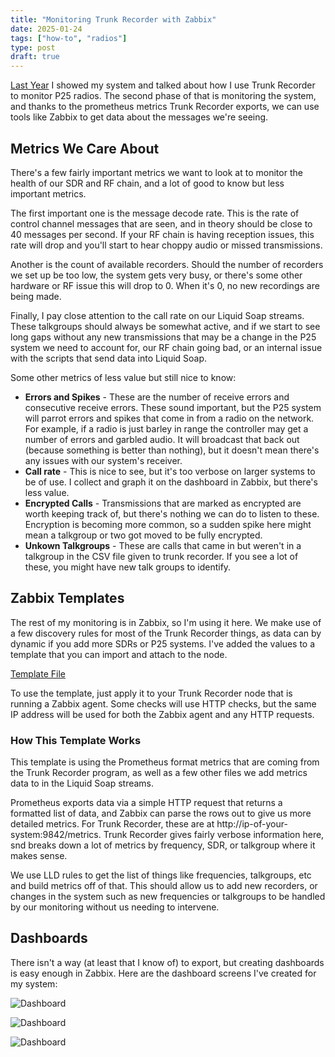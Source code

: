 ```yaml
---
title: "Monitoring Trunk Recorder with Zabbix"
date: 2025-01-24
tags: ["how-to", "radios"]
type: post
draft: true
---
```


[Last
Year](/2024/listening-to-p25-radios-with-a-raspberry-pi-and-trunk-recorder/) I
showed my system and talked about how I use Trunk Recorder to monitor P25
radios.  The second phase of that is monitoring the system, and thanks to the
prometheus metrics Trunk Recorder exports, we can use tools like Zabbix to get
data about the messages we're seeing.

## Metrics We Care About

There's a few fairly important metrics we want to look at to monitor the health
of our SDR and RF chain, and a lot of good to know but less important metrics.

The first important one is the message decode rate.  This is the rate of control
channel messages that are seen, and in theory should be close to 40 messages per
second. If your RF chain is having reception issues, this rate will drop and
you'll start to hear choppy audio or missed transmissions.

Another is the count of available recorders.  Should the number of recorders we
set up be too low, the system gets very busy, or there's some other hardware or
RF issue this will drop to 0.  When it's 0, no new recordings are being made.

Finally, I pay close attention to the call rate on our Liquid Soap streams.
These talkgroups should always be somewhat active, and if we start to see long
gaps without any new transmissions that may be a change in the P25 system we
need to account for, our RF chain going bad, or an internal issue with the
scripts that send data into Liquid Soap.

Some other metrics of less value but still nice to know:

* **Errors and Spikes** - These are the number of receive errors and consecutive
  receive errors.  These sound important, but the P25 system will parrot errors
  and spikes that come in from a radio on the network.  For example, if a radio
  is just barley in range the controller may get a number of errors and garbled
  audio.  It will broadcast that back out (because something is better than
  nothing), but it doesn't mean there's any issues with our system's receiver.
* **Call rate** - This is nice to see, but it's too verbose on larger systems to
  be of use.  I collect and graph it on the dashboard in Zabbix, but there's
  less value.
* **Encrypted Calls** - Transmissions that are marked as encrypted are worth
  keeping track of, but there's nothing we can do to listen to these.
  Encryption is becoming more common, so a sudden spike here might mean a
  talkgroup or two got moved to be fully encrypted.
* **Unkown Talkgroups** - These are calls that came in but weren't in a
  talkgroup in the CSV file given to trunk recorder.  If you see a lot of these,
  you might have new talk groups to identify.

## Zabbix Templates

The rest of my monitoring is in Zabbix, so I'm using it here.  We make use of a
few discovery rules for most of the Trunk Recorder things, as data can by
dynamic if you add more SDRs or P25 systems.  I've added the values to a
template that you can import and attach to the node.

[Template File](/downloads/tr-zabbix.yaml)

To use the template, just apply it to your Trunk Recorder node that is running a
Zabbix agent.  Some checks will use HTTP checks, but the same IP address will be
used for both the Zabbix agent and any HTTP requests.

### How This Template Works

This template is using the Prometheus format metrics that are coming from the
Trunk Recorder program, as well as a few other files we add metrics data to in
the Liquid Soap streams.

Prometheus exports data via a simple HTTP request that returns a formatted list
of data, and Zabbix can parse the rows out to give us more detailed metrics. For
Trunk Recorder, these are at http://ip-of-your-system:9842/metrics.  Trunk
Recorder gives fairly verbose information here, snd breaks down a lot of metrics
by frequency, SDR, or talkgroup where it makes sense.

We use LLD rules to get the list of things like frequencies, talkgroups, etc and
build metrics off of that.  This should allow us to add new recorders, or
changes in the system such as new frequencies or talkgroups to be handled by our
monitoring without us needing to intervene.

## Dashboards

There isn't a way (at least that I know of) to export, but creating dashboards
is easy enough in Zabbix.  Here are the dashboard screens I've created for my
system:

![Dashboard](/images/2025.01-TRZabbix-1.png)

![Dashboard](/images/2025.01-TRZabbix-2.png)

![Dashboard](/images/2025.01-TRZabbix-3.png)

